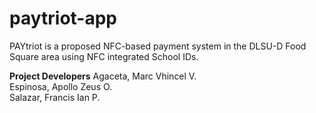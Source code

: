 # paytriot-app
PAYtriot is a proposed NFC-based payment system in the DLSU-D Food Square area using NFC integrated School IDs. <br />

**Project Developers**
Agaceta, Marc Vhincel V. <br />
Espinosa, Apollo Zeus O. <br />
Salazar, Francis Ian P.
